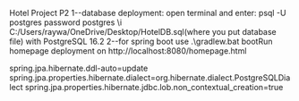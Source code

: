 Hotel Project P2
1--database deployment:
    open terminal and enter:
    psql -U postgres
    password postgres
    \i C:/Users/raywa/OneDrive/Desktop/HotelDB.sql(where you put database file)
with PostgreSQL 16.2
2--for spring boot use
.\gradlew.bat bootRun
homepage deployment on http://localhost:8080/homepage.html

spring.jpa.hibernate.ddl-auto=update
spring.jpa.properties.hibernate.dialect=org.hibernate.dialect.PostgreSQLDialect
spring.jpa.properties.hibernate.jdbc.lob.non_contextual_creation=true